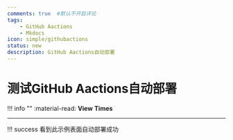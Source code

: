 ```yaml
---
comments: true  #默认不开启评论
tags:
    - GitHub Aactions
    - Mkdocs
icon: simple/githubactions
status: new
description: GitHub Aactions自动部署
---
```


# 测试GitHub Aactions自动部署

!!! info  ""
    :material-read: __View__ <span id="busuanzi_value_page_pv"></span> __Times__

---

!!! success
    看到此示例表面自动部署成功












